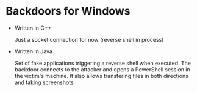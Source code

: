 # Backdoors for Windows

- Written in C++
  
  Just a socket connection for now (reverse shell in process)

- Written in Java

  Set of fake applications triggering a reverse shell when executed. The backdoor connects to the attacker and opens a PowerShell session in the victim's machine. It also allows transfering files in both directions and taking screenshots
